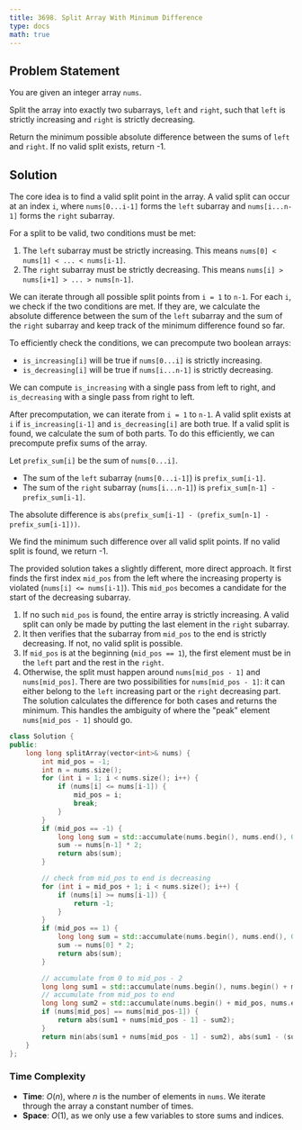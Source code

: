 ```yaml
---
title: 3698. Split Array With Minimum Difference
type: docs
math: true
---
```


## Problem Statement

You are given an integer array `nums`.

Split the array into exactly two subarrays, `left` and `right`, such that `left` is strictly increasing and `right` is strictly decreasing.

Return the minimum possible absolute difference between the sums of `left` and `right`. If no valid split exists, return -1.

## Solution

The core idea is to find a valid split point in the array. A valid split can occur at an index `i`, where `nums[0...i-1]` forms the `left` subarray and `nums[i...n-1]` forms the `right` subarray.

For a split to be valid, two conditions must be met:
1. The `left` subarray must be strictly increasing. This means `nums[0] < nums[1] < ... < nums[i-1]`.
2. The `right` subarray must be strictly decreasing. This means `nums[i] > nums[i+1] > ... > nums[n-1]`.

We can iterate through all possible split points from `i = 1` to `n-1`. For each `i`, we check if the two conditions are met. If they are, we calculate the absolute difference between the sum of the `left` subarray and the sum of the `right` subarray and keep track of the minimum difference found so far.

To efficiently check the conditions, we can precompute two boolean arrays:
- `is_increasing[i]` will be true if `nums[0...i]` is strictly increasing.
- `is_decreasing[i]` will be true if `nums[i...n-1]` is strictly decreasing.

We can compute `is_increasing` with a single pass from left to right, and `is_decreasing` with a single pass from right to left.

After precomputation, we can iterate from `i = 1` to `n-1`. A valid split exists at `i` if `is_increasing[i-1]` and `is_decreasing[i]` are both true. If a valid split is found, we calculate the sum of both parts. To do this efficiently, we can precompute prefix sums of the array.

Let `prefix_sum[i]` be the sum of `nums[0...i]`.
- The sum of the `left` subarray (`nums[0...i-1]`) is `prefix_sum[i-1]`.
- The sum of the `right` subarray (`nums[i...n-1]`) is `prefix_sum[n-1] - prefix_sum[i-1]`.

The absolute difference is `abs(prefix_sum[i-1] - (prefix_sum[n-1] - prefix_sum[i-1]))`.

We find the minimum such difference over all valid split points. If no valid split is found, we return -1.

The provided solution takes a slightly different, more direct approach. It first finds the first index `mid_pos` from the left where the increasing property is violated (`nums[i] <= nums[i-1]`). This `mid_pos` becomes a candidate for the start of the decreasing subarray.

1.  If no such `mid_pos` is found, the entire array is strictly increasing. A valid split can only be made by putting the last element in the `right` subarray.
2.  It then verifies that the subarray from `mid_pos` to the end is strictly decreasing. If not, no valid split is possible.
3.  If `mid_pos` is at the beginning (`mid_pos == 1`), the first element must be in the `left` part and the rest in the `right`.
4.  Otherwise, the split must happen around `nums[mid_pos - 1]` and `nums[mid_pos]`. There are two possibilities for `nums[mid_pos - 1]`: it can either belong to the `left` increasing part or the `right` decreasing part. The solution calculates the difference for both cases and returns the minimum. This handles the ambiguity of where the "peak" element `nums[mid_pos - 1]` should go.

```cpp
class Solution {
public:
    long long splitArray(vector<int>& nums) {
        int mid_pos = -1;
        int n = nums.size();
        for (int i = 1; i < nums.size(); i++) {
            if (nums[i] <= nums[i-1]) {
                mid_pos = i;
                break;
            }
        }
        if (mid_pos == -1) {
            long long sum = std::accumulate(nums.begin(), nums.end(), 0LL);
            sum -= nums[n-1] * 2;
            return abs(sum);
        }

        // check from mid_pos to end is decreasing
        for (int i = mid_pos + 1; i < nums.size(); i++) {
            if (nums[i] >= nums[i-1]) {
                return -1;
            }
        }
        if (mid_pos == 1) {
            long long sum = std::accumulate(nums.begin(), nums.end(), 0LL);
            sum -= nums[0] * 2;
            return abs(sum);
        }

        // accumulate from 0 to mid_pos - 2
        long long sum1 = std::accumulate(nums.begin(), nums.begin() + mid_pos - 1, 0LL);
        // accumulate from mid_pos to end
        long long sum2 = std::accumulate(nums.begin() + mid_pos, nums.end(), 0LL);
        if (nums[mid_pos] == nums[mid_pos-1]) {
            return abs(sum1 + nums[mid_pos - 1] - sum2);
        }
        return min(abs(sum1 + nums[mid_pos - 1] - sum2), abs(sum1 - (sum2 + nums[mid_pos - 1])));
    }
};
```

### Time Complexity
- **Time**: $O(n)$, where $n$ is the number of elements in `nums`. We iterate through the array a constant number of times.
- **Space**: $O(1)$, as we only use a few variables to store sums and indices.